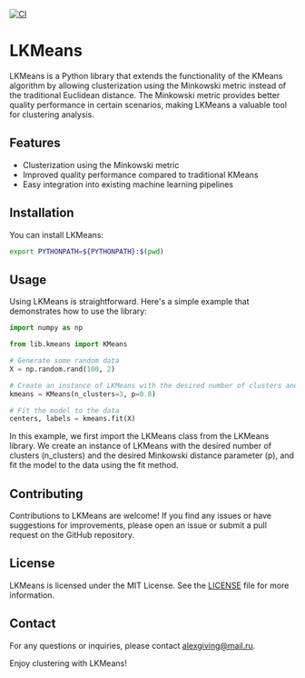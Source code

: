 [![CI](https://github.com/alexgiving/LKMeans/actions/workflows/test.yml/badge.svg)](https://github.com/alexgiving/LKMeans/actions/workflows/test.yml)
# LKMeans

LKMeans is a Python library that extends the functionality of the KMeans algorithm by allowing clusterization using the Minkowski metric instead of the traditional Euclidean distance. The Minkowski metric provides better quality performance in certain scenarios, making LKMeans a valuable tool for clustering analysis.

## Features

- Clusterization using the Minkowski metric
- Improved quality performance compared to traditional KMeans
- Easy integration into existing machine learning pipelines

## Installation

You can install LKMeans:
```bash
export PYTHONPATH=${PYTHONPATH}:$(pwd)
```

## Usage
Using LKMeans is straightforward. Here's a simple example that demonstrates how to use the library:
```python
import numpy as np

from lib.kmeans import KMeans

# Generate some random data
X = np.random.rand(100, 2)

# Create an instance of LKMeans with the desired number of clusters and Minkowski parameter
kmeans = KMeans(n_clusters=3, p=0.8)

# Fit the model to the data
centers, labels = kmeans.fit(X)
```
In this example, we first import the LKMeans class from the LKMeans library. We create an instance of LKMeans with the desired number of clusters (n_clusters) and the desired Minkowski distance parameter (p), and fit the model to the data using the fit method.


## Contributing
Contributions to LKMeans are welcome! If you find any issues or have suggestions for improvements, please open an issue or submit a pull request on the GitHub repository.

## License
LKMeans is licensed under the MIT License. See the [LICENSE](./LICENSE) file for more information.

## Contact
For any questions or inquiries, please contact alexgiving@mail.ru.

Enjoy clustering with LKMeans!
